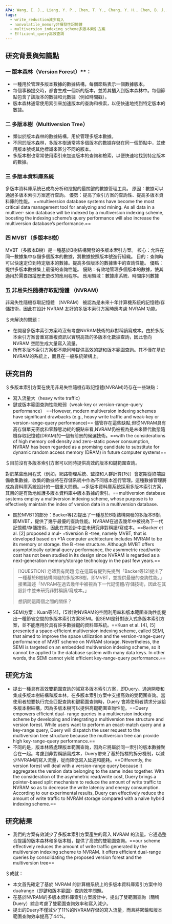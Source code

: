 ```yaml
---
APA: Wang, I. J., Liang, Y. P., Chen, T. Y., Chang, Y. H., Chen, B. J., Wei, H. W., & Shih, W. K. (2021). Enabling write-reduction multiversion scheme with efficient dual-range query over NVRAM. IEEE Transactions on Very Large Scale Integration (VLSI) Systems, 29(6), 1244-1256.
tags:
  - write_reduction減少寫入
  - nonvolatile_memory非揮發性記憶體
  - multiversion_indexing_scheme多版本索引方案
  - Efficient_query高效查詢
---
```

## 研究背景與知識點
### 一 版本森林（Version Forest）**：
- 一種用於管理多版本數據的數據結構，每個節點表示一個數據版本。
- 每個事務提交時，都會生成一個新的版本，並將其插入到版本森林中。每個節點包含了該版本的數據和元數據（例如時間戳）。
- 版本森林通常使用索引來加速版本的查詢和檢索，以便快速地找到特定版本的數據。
### 二 多版本樹（Multiversion Tree）
- 類似於版本森林的數據結構，用於管理多版本數據。
- 不同於版本森林，多版本樹通常將多個版本的數據存儲在同一個節點中，並使用版本號或其他標識來區分不同的版本。
- 多版本樹也常常使用索引來加速版本的查詢和檢索，以便快速地找到特定版本的數據。

### 三 多版本資料庫系統
多版本資料庫系統已成為分析和挖掘的最關鍵的數據管理工具。
原因：數據可以通過多版本索引方案進行查詢。
優勢：提高了索引方案的查詢性、提高多版本資料庫的性能。
==multiversion database systems have become the most critical data management tool for analyzing and mining. As all data in a multiver- sion database will be indexed by a multiversion indexing scheme, boosting the indexing scheme’s query performance will also increase the multiversion database’s performance.==

### 四 MVBT（多版本B樹） 
MVBT（多版本B樹）是一種基於B樹結構開發的多版本索引方案。
核心：允許在同一數據集中存儲多個版本的數據，將數據按照版本號進行組織。
目的：查詢時可以快速定位到特定版本的數據。提高多個版本的數據集中的查詢性能。
優點：提供多版本數據集上最優的查詢性能。
優點：有效地管理多個版本的數據，使其適用於需要跟蹤歷史更改的應用程序。
應用領域：數據庫系統、時間序列數據

### 五 非易失性隨機存取記憶體 （NVRAM）
非易失性隨機存取記憶體 （NVRAM） 被認為是未來十年計算機系統的記憶體/存儲技術，因此在設計 NVRAM 友好的多版本索引方案時應考慮 NVRAM 功能。

＄未解決的問題：
- 在開發多版本索引方案時沒有考慮NVRAM技術的非對稱讀寫成本。由於多版本索引方案會重寫重複資訊以實現高效的多版本化數據查詢，因此會向 NVRAM 空間生成大量寫入流量。
- 所有多版本索引方案都不能同時提供高效的鍵和版本範圍查詢。其不僅在基於NVRAM的系統上，而且在一般系統架構上。



## 研究目的
＄多版本索引方案在使用非易失性隨機存取記憶體(NVRAM)時存在一些缺點：
- 寫入流量大（heavy write traffic）
- 鍵或版本範圍查詢性能較弱（weak-key or version-range-query performance）
==However, modern multiversion indexing schemes have significant drawbacks (e.g., heavy write traffic and weak-key or version-range-query performance)==
儘管存在這些缺點,但從NVRAM具有高存儲單元密度和零靜態功耗的優點來看,NVRAM仍被視為是未來替代動態隨機存取記憶體(DRAM)的一個有前景的候選技術。==with the considerations of high memory cell density and zero-static power consumption, NVRAM has been regarded as a promising candidate to substitute for dynamic random access memory (DRAM) in future computer systems==



＄目前沒有多版本索引方案可以同時提供高效的版本和鍵範圍查詢。

對於某些應用程式（例如，網路物理系統、監控和人群計算[15]）會定期從終端設備收集數據，收集的數據將在存儲系統中作為不同版本進行管理。這種數據管理將成為資料庫系統設計的一個重大問題。⭢多版本資料庫系統採用多版本索引方案，其目的是有效地維護多版本資料庫中版本數據的索引。==multiversion database systems employ a multiversion indexing scheme, whose purpose is to effectively maintain the index of version data in a multiversion database.

- 關於MVBT的部分：Backer等[2]提出了一種基於B樹結構開發的多版本B樹，即MVBT，提供了幾乎最優的查詢性能。NVRAM在過去幾年中被視為下一代記憶體/存儲技術，因此在其設計中並未研究非對稱讀/寫成本。==Backer et al. [2] proposed a mul- +tiversion B -tree, namely MVBT, that is developed based on +1A computer architecture includes NVRAM to be its memory or storage. the B -tree structure. Although MVBT offers asymptotically optimal query performance, the asymmetric read/write cost has not been studied in its design since NVRAM is regarded as a next-generation memory/storage technology in the past few years.==
> [!QUESTION] 老師我有問題
> 您在這篇有提到先提到「Backer等[2]提出了一種基於B樹結構開發的多版本B樹，即MVBT，並提供最優的查詢性能。」接著論述「NVRAM在過去幾年中被視為下一代記憶體/存儲技術，因此在其設計中並未研究非對稱讀/寫成本。」
> 
> 想訊問這兩個之間的關係？
- SEMI方案：Kuan等[4]，[5]針對NVRAM的空間利用率和版本範圍查詢性能提出一種節省空間的多版本索引方案SEMI。但SEMI是針對嵌入式多版本索引方案，並不能應用於具有許多數據鍵的資料庫系統。==Kuan et al. [4], [5] presented a space-efficient multiversion indexing scheme, called SEMI, that aimed to improve the space utilization and the version-range-query performance of MVBT scheme on NVRAM storage. Nevertheless, the SEMI is targeted on an embedded multiversion indexing scheme, so it cannot be applied to the database system with many data keys. In other words, the SEMI cannot yield efficient key-range-query performance.==
## 研究方法
- 提出一種具有高效雙範圍查詢的減寫多版本索引方案，即Duery。通過開發和集成多版本樹結構和版本林，在多版本索引方案中支援高效的雙範圍查詢。當使用者想要執行完全匹配查詢和鍵範圍查詢時，Duery 會將使用者請求分派給多版本樹結構，因為多版本樹可以提供高鍵範圍查詢性能。==Duery empowers efficient dual- range queries in a multiversion indexing scheme by developing and integrating a multiversion tree structure and version forest. While users want to perform an exact-match query and a key-range query, Duery will dispatch the user request to the multiversion tree structure because the multiversion tree can provide high key-range-query performance.==
- 不同的是，版本林將處理版本範圍查詢，因為它將屬於同一索引的版本數據聚合在一起。考慮到非對稱讀寫成本，Duery帶來了基於指標的拆分機制，以減少NVRAM的寫入流量，從而降低寫入延遲和能耗。==Differently, the version forest will deal with a version-range query because it aggregates the version data belonging to the same index together. With the consideration of the asymmetric read/write cost, Duery brings a pointer-based split mechanism to reduce the amount of write traffic to NVRAM so as to decrease the write latency and energy consumption. According to our experimental results, Duery can effectively reduce the amount of write traffic to NVRAM storage compared with a naive hybrid indexing scheme.==

## 研究結果
- 我們的方案有效減少了多版本索引方案產生的寫入 NVRAM 的流量。它通過整合提議的版本森林和多版本樹，提供了高效的雙範圍查詢。==our scheme effectively reduces the amount of write traffic generated by the multiversion indexing scheme to NVRAM. It offers efficient dual-range queries by consolidating the proposed version forest and the multiversion tree==

＄成就：
- 本文首先確定了基於 NVRAM 的計算機系統上的多版本資料庫索引方案中的 dualrange（即鍵和版本範圍）查詢效率問題。
- 在基於NVRAM的多版本資料庫索引方案設計中，提出了雙範圍查詢（簡稱Duery）綜合考慮了雙範圍查詢效率和寫入減少。
- 提出的Duery不僅減少了11%的NVRAM存儲的寫入流量，而且將密鑰和版本範圍查詢效率提高了44%。










